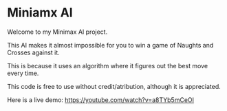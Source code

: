 # Miniamx AI

Welcome to my Minimax AI project.

This AI makes it almost impossible for you to win a game of Naughts and Crosses against it.

This is because it uses an algorithm where it figures out the best move every time.

This code is free to use without credit/atribution, although it is appreciated.

Here is a live demo:
https://youtube.com/watch?v=a8TYb5mCeOI
